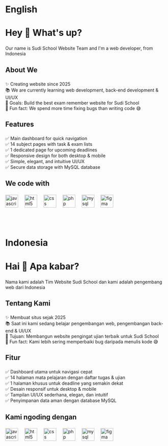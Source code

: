 <h1 align="left">English</h1>

###

<h1 align="left">Hey 👋 What's up?</h1>

###

<p align="left">Our name is Sudi School Website Team and I'm a web developer, from Indonesia</p>

###

<h2 align="left">About We</h2>

###

<p align="left">✨ Creating website since 2025<br>📚 We are currently learning web development, back-end development & UI/UX<br>🎯 Goals: Build the best exam remember website for Sudi School<br>🎲 Fun fact: We spend more time fixing bugs than writing code 😅</p>

###

<h2 align="left">Features</h2>

###

<p align="left">✅ Main dashboard for quick navigation<br>
✅ 14 subject pages with task & exam lists<br>
✅ 1 dedicated page for upcoming deadlines<br>
✅ Responsive design for both desktop & mobile<br>
✅ Simple, elegant, and intuitive UI/UX<br>
✅ Secure data storage with MySQL database</p>

###

<h2 align="left">We code with</h2>

###

<div align="left">
  <img src="https://cdn.jsdelivr.net/gh/devicons/devicon/icons/javascript/javascript-original.svg" height="40" alt="javascript logo"  />
  <img width="12" />
  <img src="https://cdn.jsdelivr.net/gh/devicons/devicon/icons/html5/html5-original.svg" height="40" alt="html5 logo"  />
  <img width="12" />
  <img src="https://cdn.jsdelivr.net/gh/devicons/devicon/icons/css3/css3-original.svg" height="40" alt="css logo"  />
  <img width="12" />
  <img src="https://cdn.jsdelivr.net/gh/devicons/devicon/icons/php/php-original.svg" height="40" alt="php logo"  />
  <img width="12" />
  <img src="https://cdn.jsdelivr.net/gh/devicons/devicon/icons/mysql/mysql-original.svg" height="40" alt="mysql logo"  />
  <img width="12" />
  <img src="https://cdn.jsdelivr.net/gh/devicons/devicon/icons/figma/figma-original.svg" height="40" alt="figma logo"  />
</div>

<br>
<br>
<br>

<h1 align="left">Indonesia</h1>

###

<h1 align="left">Hai 👋 Apa kabar?</h1>

###

<p align="left">Nama kami adalah Tim Website Sudi School dan kami adalah pengembang web dari Indonesia</p>

###

<h2 align="left">Tentang Kami</h2>

###

<p align="left">✨ Membuat situs sejak 2025<br>📚 Saat ini kami sedang belajar pengembangan web, pengembangan back-end & UI/UX<br>🎯 Tujuan: Membangun website pengingat ujian terbaik untuk Sudi School<br>🎲 Fun fact: Kami lebih sering memperbaiki bug daripada menulis kode 😅</p>

###

<h2 align="left">Fitur</h2>

###

<p align="left">✅ Dashboard utama untuk navigasi cepat<br>
✅ 14 halaman mata pelajaran dengan daftar tugas & ujian<br>
✅ 1 halaman khusus untuk deadline yang semakin dekat<br>
✅ Desain responsif untuk desktop & mobile<br>
✅ Tampilan UI/UX sederhana, elegan, dan intuitif<br>
✅ Penyimpanan data aman dengan database MySQL</p>

###

<h2 align="left">Kami ngoding dengan</h2>

###

<div align="left">
  <img src="https://cdn.jsdelivr.net/gh/devicons/devicon/icons/javascript/javascript-original.svg" height="40" alt="javascript logo"  />
  <img width="12" />
  <img src="https://cdn.jsdelivr.net/gh/devicons/devicon/icons/html5/html5-original.svg" height="40" alt="html5 logo"  />
  <img width="12" />
  <img src="https://cdn.jsdelivr.net/gh/devicons/devicon/icons/css3/css3-original.svg" height="40" alt="css logo"  />
  <img width="12" />
  <img src="https://cdn.jsdelivr.net/gh/devicons/devicon/icons/php/php-original.svg" height="40" alt="php logo"  />
  <img width="12" />
  <img src="https://cdn.jsdelivr.net/gh/devicons/devicon/icons/mysql/mysql-original.svg" height="40" alt="mysql logo"  />
  <img width="12" />
  <img src="https://cdn.jsdelivr.net/gh/devicons/devicon/icons/figma/figma-original.svg" height="40" alt="figma logo"  />
</div>
